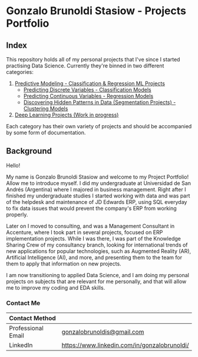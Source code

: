 # Gonzalo Brunoldi Stasiow - Projects Portfolio

## Index

This repository holds all of my personal projects that I've since I started practising Data Science. Currently they're binned in two different categories:

1. [Predictive Modeling - Classification & Regression ML Projects](https://github.com/gonzalobrunoldis/Personal_Projects/tree/main/00.%20Predictive%20Modeling)
    - [Predicting Discrete Variables - Classification Models](https://github.com/gonzalobrunoldis/Personal_Projects/tree/main/00.%20Predictive%20Modeling/Classification%20Models)
    - [Predicting Continuous Variables - Regression Models](https://github.com/gonzalobrunoldis/Personal_Projects/tree/main/00.%20Predictive%20Modeling/Regression%20Models)
    - [Discovering Hidden Patterns in Data (Segmentation Projects) - Clustering Models](https://github.com/gonzalobrunoldis/Personal_Projects/tree/main/00.%20Predictive%20Modeling/Clustering%20Models/Fifa%20Players)
2. [Deep Learning Projects (Work in progress)]()

Each category has their own variety of projects and should be accompanied by some form of documentation. 

## Background

Hello! 

My name is Gonzalo Brunoldi Stasiow and welcome to my Project Portfolio! Allow me to introduce myself. I did my undergraduate at Universidad de San Andrés (Argentina) where I majored in business management. Right after I finished my undergraduate studies I started working with data and was part of the helpdesk and maintenance of JD Edwards ERP, using SQL everyday to fix data issues that would prevent the company's ERP from working properly.

Later on I moved to consulting, and was a Management Consultant in Accenture, where I took part in several projects, focused on ERP implementation projects. While I was there, I was part of the Knowledge Sharing Crew of my consultancy branch, looking for international trends of new applications for popular technologies, such as Augmented Reality (AR), Artificial Intelligence (AI), and more, and presenting them to the team for them to apply that information on new projects.   

I am now transitioning to applied Data Science, and I am doing my personal projects on subjects that are relevant for me personally, and that will allow me to improve my coding and EDA skills. 

### Contact Me

| Contact Method |  |
| --- | --- |
| Professional Email | gonzalobrunoldis@gmail.com |
| LinkedIn | https://www.linkedin.com/in/gonzalobrunoldi/ |

